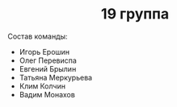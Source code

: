 <div align="center">
  
# 19 группа
  
</div>
  
Состав команды:  
 - Игорь Ерошин
 - Олег Перевиспа
 - Евгений Брылин
 - Татьяна Меркурьева
 - Клим Колчин
 - Вадим Монахов  
